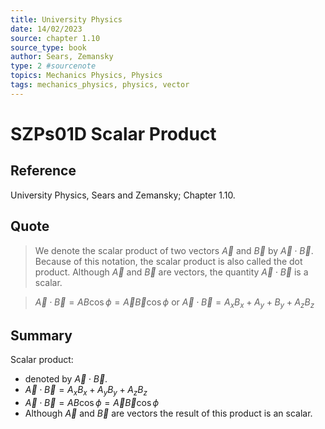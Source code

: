 ```yaml
---
title: University Physics
date: 14/02/2023
source: chapter 1.10
source_type: book 
author: Sears, Zemansky
type: 2 #sourcenote
topics: Mechanics Physics, Physics
tags: mechanics_physics, physics, vector
---
```

# SZPs01D Scalar Product

## **Reference**
University Physics, Sears and Zemansky; Chapter 1.10.

## **Quote**
> We denote the scalar product of two vectors $\vec{A}$ and $\vec{B}$ by $\vec{A}\cdot\vec{B}$. Because of this notation, the scalar product is also called the dot product. Although $\vec{A}$ and $\vec{B}$ are vectors, the quantity $\vec{A}\cdot\vec{B}$ is a scalar.  

> $\vec{A}\cdot\vec{B} = AB\cos\phi = \vec{A}\vec{B}\cos\phi$
or
$\vec{A}\cdot\vec{B} = A_xB_x + A_y+B_y + A_zB_z$

## **Summary**
Scalar product:
- denoted by $\vec{A}\cdot\vec{B}$.
- $\vec{A}\cdot\vec{B} = A_xB_x + A_yB_y + A_zB_z$
- $\vec{A}\cdot\vec{B} = AB\cos\phi = \vec{A}\vec{B}\cos\phi$
- Although $\vec{A}$ and $\vec{B}$ are vectors the result of this product is an scalar.
